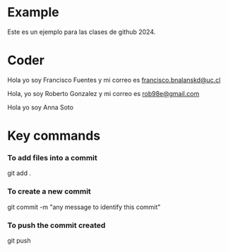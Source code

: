 # Example
Este es un ejemplo para las clases de github 2024.

# Coder
Hola yo soy Francisco Fuentes y mi correo es francisco.bnalanskd@uc.cl

Hola, yo soy Roberto Gonzalez y mi correo es rob98e@gmail.com

Hola yo soy Anna Soto

# Key commands

### To add files into a commit
git add . 

### To create a new commit
git commit -m "any message to identify this commit"

### To push the commit created
git push
